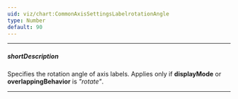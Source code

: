 ```yaml
---
uid: viz/chart:CommonAxisSettingsLabelrotationAngle
type: Number
default: 90
---
```

---
##### shortDescription
Specifies the rotation angle of axis labels. Applies only if **displayMode** or **overlappingBehavior** is *"rotate"*.

---
